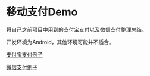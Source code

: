 # 移动支付Demo

将自己之前项目中用到的支付宝支付以及微信支付整理总结。

开发环境为Android，其他环境可能并不适合。

[支付宝支付例子](https://github.com/dkylin/MobilePaymentDemo/tree/master/Android-Alipay)

[微信支付例子](http://dkylin.com/archives/2016/android-wechat-pay-tutorial.html)
